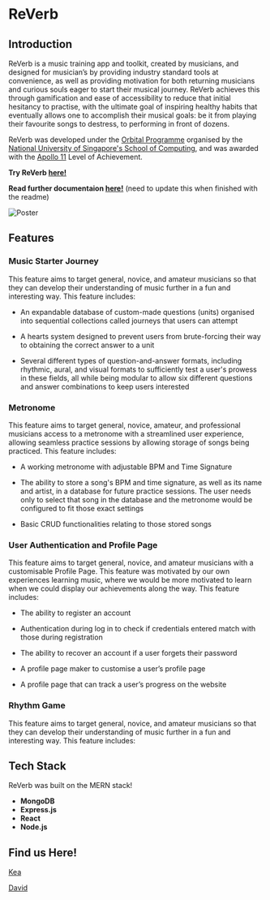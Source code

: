 # ReVerb

## Introduction
ReVerb is a music training app and toolkit, created by musicians, and designed for musician’s by providing industry standard tools at convenience, as well as providing motivation for both returning musicians and curious souls eager to start their musical journey. ReVerb achieves this through gamification and ease of accessibility to reduce that initial hesitancy to practise, with the ultimate goal of inspiring healthy habits that eventually allows one to accomplish their musical goals: be it from playing their favourite songs to destress, to performing in front of dozens. 

ReVerb was developed under the [Orbital Programme](https://orbital.comp.nus.edu.sg) organised by the [National University of Singapore's School of Computing](https://www.comp.nus.edu.sg), and was awarded with the [Apollo 11](https://orbital.comp.nus.edu.sg/levels-of-achievement) Level of Achievement.

**Try ReVerb [here!](https://re-verb-app.vercel.app)**

**Read further documentaion [here!](https://re-verb-app.vercel.app)** (need to update this when finished with the readme)

![Poster](https://github.com/user-attachments/assets/1ada1492-737f-4085-8b79-dcc5b2f95471)

## Features

### Music Starter Journey 

This feature aims to target general, novice, and amateur musicians so that they can develop their understanding of music further in a fun and interesting way. This feature includes: 

- An expandable database of custom-made questions (units) organised into sequential collections called journeys that users can attempt

- A hearts system designed to prevent users from brute-forcing their way to obtaining the correct answer to a unit

- Several different types of question-and-answer formats, including rhythmic, aural, and visual formats to sufficiently test a user's prowess in these fields, all while being modular to allow six different questions and answer combinations to keep users interested

### Metronome 

This feature aims to target general, novice, amateur, and professional musicians access to a metronome with a streamlined user experience, allowing seamless practice sessions by allowing storage of songs being practiced. This feature includes: 

- A working metronome with adjustable BPM and Time Signature 

- The ability to store a song's BPM and time signature, as well as its name and artist, in a database for future practice sessions. The user needs only to select that song in the database and the metronome would be configured to fit those exact settings

- Basic CRUD functionalities relating to those stored songs

### User Authentication and Profile Page 

This feature aims to target general, novice, and amateur musicians with a customisable Profile Page. This feature was motivated by our own experiences learning music, where we would be more motivated to learn when we could display our achievements along the way. This feature includes:

- The ability to register an account 

- Authentication during log in to check if credentials entered match with those during registration 

- The ability to recover an account if a user forgets their password 

- A profile page maker to customise a user’s profile page 

- A profile page that can track a user’s progress on the website

### Rhythm Game
This feature aims to target general, novice, and amateur musicians so that they can develop their understanding of music further in a fun and interesting way. This feature includes: 

## Tech Stack

ReVerb was built on the MERN stack!

- **MongoDB**
- **Express.js**
- **React**
- **Node.js**

## Find us Here!

[Kea](https://github.com/kea-S)

[David](https://github.com/DJsudartha)